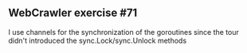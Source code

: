 WebCrawler exercise #71
-------------

I use channels for the synchronization of the goroutines since the tour didn't introduced the sync.Lock/sync.Unlock methods
